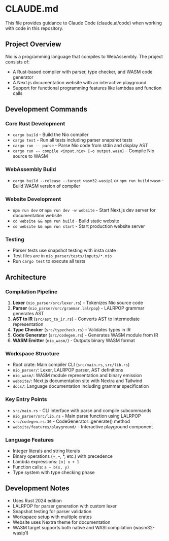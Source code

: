 # CLAUDE.md

This file provides guidance to Claude Code (claude.ai/code) when working with code in this repository.

## Project Overview

Nio is a programming language that compiles to WebAssembly. The project consists of:
- A Rust-based compiler with parser, type checker, and WASM code generator
- A Next.js documentation website with an interactive playground
- Support for functional programming features like lambdas and function calls

## Development Commands

### Core Rust Development
- `cargo build` - Build the Nio compiler
- `cargo test` - Run all tests including parser snapshot tests
- `cargo run -- parse` - Parse Nio code from stdin and display AST
- `cargo run -- compile <input.nio> [-o output.wasm]` - Compile Nio source to WASM

### WebAssembly Build
- `cargo build --release --target wasm32-wasip1` or `npm run build:wasm` - Build WASM version of compiler

### Website Development  
- `npm run dev` or `npm run dev -w website` - Start Next.js dev server for documentation website
- `cd website && npm run build` - Build static website
- `cd website && npm run start` - Start production website server

### Testing
- Parser tests use snapshot testing with insta crate
- Test files are in `nio_parser/tests/inputs/*.nio`
- Run `cargo test` to execute all tests

## Architecture

### Compilation Pipeline
1. **Lexer** (`nio_parser/src/lexer.rs`) - Tokenizes Nio source code
2. **Parser** (`nio_parser/src/grammar.lalrpop`) - LALRPOP grammar generates AST
3. **AST to IR** (`src/ast_to_ir.rs`) - Converts AST to intermediate representation
4. **Type Checker** (`src/typecheck.rs`) - Validates types in IR
5. **Code Generator** (`src/codegen.rs`) - Generates WASM module from IR
6. **WASM Emitter** (`nio_wasm/`) - Outputs binary WASM format

### Workspace Structure
- Root crate: Main compiler CLI (`src/main.rs`, `src/lib.rs`)
- `nio_parser/`: Lexer, LALRPOP parser, AST definitions
- `nio_wasm/`: WASM module representation and binary emission
- `website/`: Next.js documentation site with Nextra and Tailwind
- `docs/`: Language documentation including grammar specification

### Key Entry Points
- `src/main.rs` - CLI interface with parse and compile subcommands
- `nio_parser/src/lib.rs` - Main parse function using LALRPOP
- `src/codegen.rs:30` - CodeGenerator::generate() method
- `website/features/playground/` - Interactive playground component

### Language Features
- Integer literals and string literals
- Binary operations (+, -, *, etc.) with precedence
- Lambda expressions: `|x| x + 1`
- Function calls: `a + b(x, y)`
- Type system with type checking phase

## Development Notes

- Uses Rust 2024 edition
- LALRPOP for parser generation with custom lexer
- Snapshot testing for parser validation
- Workspace setup with multiple crates
- Website uses Nextra theme for documentation
- WASM target supports both native and WASI compilation (wasm32-wasip1)

